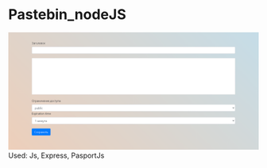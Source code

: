 # Pastebin_nodeJS
![Image alt](https://github.com/we1rdTycoon/Pastebin_nodeJS/raw/master/image.png)
Used: Js, Express, PasportJs
